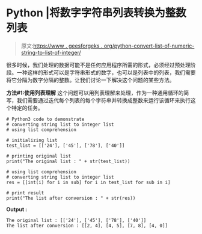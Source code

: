 # Python |将数字字符串列表转换为整数列表

> 原文:[https://www . geesforgeks . org/python-convert-list-of-numeric-string-to-list-of-integer/](https://www.geeksforgeeks.org/python-convert-list-of-numerical-string-to-list-of-integers/)

很多时候，我们处理的数据可能不是任何应用程序所需的形式，必须经过预处理阶段。一种这样的形式可以是字符串形式的数字，也可以是列表中的列表，我们需要将它分隔为数字分隔的整数。让我们讨论一下解决这个问题的某些方法。

**方法#1:使用列表理解**
这个问题可以用列表理解来处理，作为一种通用循环的简写，我们需要通过迭代每个列表的每个字符串并转换成整数来运行该循环来执行这个特定的任务。

```
# Python3 code to demonstrate
# converting string list to integer list
# using list comprehension

# initializing list
test_list = [['24'], ['45'], ['78'], ['40']]

# printing original list
print("The original list : " + str(test_list))

# using list comprehension
# converting string list to integer list
res = [[int(i) for i in sub] for i in test_list for sub in i]

# print result
print("The list after conversion : " + str(res))
```

**Output :**

```
The original list : [['24'], ['45'], ['78'], ['40']]
The list after conversion : [[2, 4], [4, 5], [7, 8], [4, 0]]

```